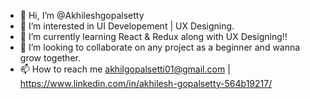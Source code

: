 - 👋 Hi, I’m @Akhileshgopalsetty
- 👀 I’m interested in UI Developement | UX Designing.
- 🌱 I’m currently learning React & Redux along with UX Designing!!
- 💞️ I’m looking to collaborate on any project as a beginner and wanna grow together.
- 📫 How to reach me akhilgopalsetti01@gmail.com | https://www.linkedin.com/in/akhilesh-gopalsetty-564b19217/

<!---
Akhileshgopalsetty/Akhileshgopalsetty is a ✨ special ✨ repository because its `README.md` (this file) appears on your GitHub profile.
You can click the Preview link to take a look at your changes.
--->
